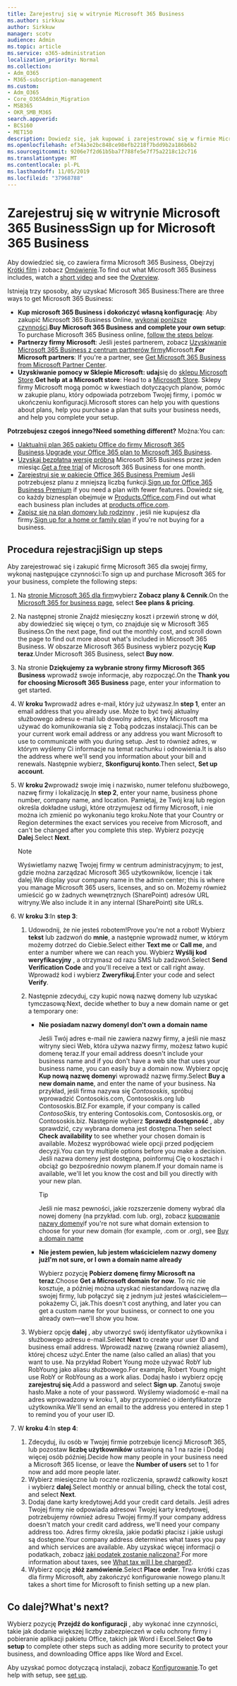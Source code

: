 ```yaml
---
title: Zarejestruj się w witrynie Microsoft 365 Business
ms.author: sirkkuw
author: Sirkkuw
manager: scotv
audience: Admin
ms.topic: article
ms.service: o365-administration
localization_priority: Normal
ms.collection:
- Adm_O365
- M365-subscription-management
ms.custom:
- Adm_O365
- Core_O365Admin_Migration
- MSB365
- OKR_SMB_M365
search.appverid:
- BCS160
- MET150
description: Dowiedz się, jak kupować i zarejestrować się w firmie Microsoft 365 Business.
ms.openlocfilehash: ef34a3e2bc848ce98efb2218f7bdd9b2a186b6b2
ms.sourcegitcommit: 9206e7f2d61b5ba7f788fe5e7f75a2218c12c716
ms.translationtype: MT
ms.contentlocale: pl-PL
ms.lasthandoff: 11/05/2019
ms.locfileid: "37968788"
---
```

# <a name="sign-up-for-microsoft-365-business"></a><span data-ttu-id="b4c98-103">Zarejestruj się w witrynie Microsoft 365 Business</span><span class="sxs-lookup"><span data-stu-id="b4c98-103">Sign up for Microsoft 365 Business</span></span>

<span data-ttu-id="b4c98-104">Aby dowiedzieć się, co zawiera firma Microsoft 365 Business, Obejrzyj [Krótki film](https://go.microsoft.com/fwlink/?linkid=2109651) i zobacz [Omówienie](microsoft-365-business-overview.md).</span><span class="sxs-lookup"><span data-stu-id="b4c98-104">To find out what Microsoft 365 Business includes, watch a [short video](https://go.microsoft.com/fwlink/?linkid=2109651) and see the [Overview](microsoft-365-business-overview.md).</span></span>

<span data-ttu-id="b4c98-105">Istnieją trzy sposoby, aby uzyskać Microsoft 365 Business:</span><span class="sxs-lookup"><span data-stu-id="b4c98-105">There are three ways to get Microsoft 365 Business:</span></span>
- <span data-ttu-id="b4c98-106">**Kup microsoft 365 Business i dokończyć własną konfigurację**: Aby zakupić Microsoft 365 Business Online, [wykonaj poniższe czynności](#sign-up-steps).</span><span class="sxs-lookup"><span data-stu-id="b4c98-106">**Buy Microsoft 365 Business and complete your own setup**: To purchase Microsoft 365 Business online, [follow the steps below](#sign-up-steps).</span></span>
- <span data-ttu-id="b4c98-107">**Partnerzy firmy Microsoft**: Jeśli jesteś partnerem, zobacz [Uzyskiwanie Microsoft 365 Business z centrum partnerów firmy](get-microsoft-365-business.md#get-microsoft-365-business-from-microsoft-partner-center)Microsoft.</span><span class="sxs-lookup"><span data-stu-id="b4c98-107">**For Microsoft partners**: If you're a partner, see [Get Microsoft 365 Business from Microsoft Partner Center](get-microsoft-365-business.md#get-microsoft-365-business-from-microsoft-partner-center).</span></span>
- <span data-ttu-id="b4c98-108">**Uzyskiwanie pomocy w Sklepie Microsoft: udaj**się do [sklepu Microsoft Store](https://go.microsoft.com/fwlink/?linkid=2109652).</span><span class="sxs-lookup"><span data-stu-id="b4c98-108">**Get help at a Microsoft store**: Head to a [Microsoft Store](https://go.microsoft.com/fwlink/?linkid=2109652).</span></span> <span data-ttu-id="b4c98-109">Sklepy firmy Microsoft mogą pomóc w kwestiach dotyczących planów, pomóc w zakupie planu, który odpowiada potrzebom Twojej firmy, i pomóc w ukończeniu konfiguracji.</span><span class="sxs-lookup"><span data-stu-id="b4c98-109">Microsoft stores can help you with questions about plans, help you purchase a plan that suits your business needs, and help you complete your setup.</span></span>

<span data-ttu-id="b4c98-110">**Potrzebujesz czegoś innego?**</span><span class="sxs-lookup"><span data-stu-id="b4c98-110">**Need something different?**</span></span> <span data-ttu-id="b4c98-111">Można:</span><span class="sxs-lookup"><span data-stu-id="b4c98-111">You can:</span></span>
- <span data-ttu-id="b4c98-112">[Uaktualnij plan 365 pakietu Office do firmy Microsoft 365 Business](migrate-to-microsoft-365-business.md).</span><span class="sxs-lookup"><span data-stu-id="b4c98-112">[Upgrade your Office 365 plan to Microsoft 365 Business](migrate-to-microsoft-365-business.md).</span></span>
- <span data-ttu-id="b4c98-113">[Uzyskaj bezpłatną wersję próbną](https://go.microsoft.com/fwlink/p/?linkid=2102309) Microsoft 365 Business przez jeden miesiąc.</span><span class="sxs-lookup"><span data-stu-id="b4c98-113">[Get a free trial](https://go.microsoft.com/fwlink/p/?linkid=2102309) of Microsoft 365 Business for one month.</span></span>
- <span data-ttu-id="b4c98-114">[Zarejestruj się w pakiecie Office 365 Business Premium](https://go.microsoft.com/fwlink/p/?LinkID=510935) Jeśli potrzebujesz planu z mniejszą liczbą funkcji.</span><span class="sxs-lookup"><span data-stu-id="b4c98-114">[Sign up for Office 365 Business Premium](https://go.microsoft.com/fwlink/p/?LinkID=510935) if you need a plan with fewer features.</span></span> <span data-ttu-id="b4c98-115">Dowiedz się, co każdy biznesplan obejmuje w [Products.Office.com](https://go.microsoft.com/fwlink/?linkid=2109397).</span><span class="sxs-lookup"><span data-stu-id="b4c98-115">Find out what each business plan includes at [products.office.com](https://go.microsoft.com/fwlink/?linkid=2109397).</span></span>
- <span data-ttu-id="b4c98-116">[Zapisz się na plan domowy lub rodzinny](https://go.microsoft.com/fwlink/?linkid=2109398) , jeśli nie kupujesz dla firmy.</span><span class="sxs-lookup"><span data-stu-id="b4c98-116">[Sign up for a home or family plan](https://go.microsoft.com/fwlink/?linkid=2109398) if you're not buying for a business.</span></span> 

## <a name="sign-up-steps"></a><span data-ttu-id="b4c98-117">Procedura rejestracji</span><span class="sxs-lookup"><span data-stu-id="b4c98-117">Sign up steps</span></span>

<span data-ttu-id="b4c98-118">Aby zarejestrować się i zakupić firmę Microsoft 365 dla swojej firmy, wykonaj następujące czynności:</span><span class="sxs-lookup"><span data-stu-id="b4c98-118">To sign up and purchase Microsoft 365 for your business, complete the following steps:</span></span>

1. <span data-ttu-id="b4c98-119">Na [stronie Microsoft 365 dla firm](https://go.microsoft.com/fwlink/?linkid=2109654)wybierz **Zobacz plany & Cennik**.</span><span class="sxs-lookup"><span data-stu-id="b4c98-119">On the [Microsoft 365 for business page](https://go.microsoft.com/fwlink/?linkid=2109654), select **See plans & pricing**.</span></span> 
2. <span data-ttu-id="b4c98-120">Na następnej stronie Znajdź miesięczny koszt i przewiń stronę w dół, aby dowiedzieć się więcej o tym, co znajduje się w Microsoft 365 Business.</span><span class="sxs-lookup"><span data-stu-id="b4c98-120">On the next page, find out the monthly cost, and scroll down the page to find out more about what's included in Microsoft 365 Business.</span></span> <span data-ttu-id="b4c98-121">W obszarze Microsoft 365 Business wybierz pozycję **Kup teraz**.</span><span class="sxs-lookup"><span data-stu-id="b4c98-121">Under Microsoft 365 Business, select **Buy now**.</span></span>
3. <span data-ttu-id="b4c98-122">Na stronie **Dziękujemy za wybranie strony firmy Microsoft 365 Business** wprowadź swoje informacje, aby rozpocząć.</span><span class="sxs-lookup"><span data-stu-id="b4c98-122">On the **Thank you for choosing Microsoft 365 Business** page, enter your information to get started.</span></span>
4. <span data-ttu-id="b4c98-123">W **kroku 1**wprowadź adres e-mail, który już używasz.</span><span class="sxs-lookup"><span data-stu-id="b4c98-123">In **step 1**, enter an email address that you already use.</span></span> <span data-ttu-id="b4c98-124">Może to być twój aktualny służbowego adresu e-mail lub dowolny adres, który Microsoft ma używać do komunikowania się z Tobą podczas instalacji.</span><span class="sxs-lookup"><span data-stu-id="b4c98-124">This can be your current work email address or any address you want Microsoft to use to communicate with you during setup.</span></span> <span data-ttu-id="b4c98-125">Jest to również adres, w którym wyślemy Ci informacje na temat rachunku i odnowienia.</span><span class="sxs-lookup"><span data-stu-id="b4c98-125">It is also the address where we'll send you information about your bill and renewals.</span></span> <span data-ttu-id="b4c98-126">Następnie wybierz, **Skonfiguruj konto**.</span><span class="sxs-lookup"><span data-stu-id="b4c98-126">Then select, **Set up account**.</span></span>
5. <span data-ttu-id="b4c98-127">W **kroku 2**wprowadź swoje imię i nazwisko, numer telefonu służbowego, nazwę firmy i lokalizację.</span><span class="sxs-lookup"><span data-stu-id="b4c98-127">In **step 2**, enter your name, business phone number, company name, and location.</span></span> <span data-ttu-id="b4c98-128">Pamiętaj, że Twój kraj lub region określa dokładne usługi, które otrzymujesz od firmy Microsoft, i nie można ich zmienić po wykonaniu tego kroku.</span><span class="sxs-lookup"><span data-stu-id="b4c98-128">Note that your Country or Region determines the exact services you receive from Microsoft, and can't be changed after you complete this step.</span></span> <span data-ttu-id="b4c98-129">Wybierz pozycję **Dalej**.</span><span class="sxs-lookup"><span data-stu-id="b4c98-129">Select **Next**.</span></span>
    > [!NOTE]
    > <span data-ttu-id="b4c98-130">Wyświetlamy nazwę Twojej firmy w centrum administracyjnym; to jest, gdzie można zarządzać Microsoft 365 użytkowników, licencje i tak dalej.</span><span class="sxs-lookup"><span data-stu-id="b4c98-130">We display your company name in the admin center; this is where you manage Microsoft 365 users, licenses, and so on.</span></span> <span data-ttu-id="b4c98-131">Możemy również umieścić go w żadnych wewnętrznych (SharePoint) adresów URL witryny.</span><span class="sxs-lookup"><span data-stu-id="b4c98-131">We also include it in any internal (SharePoint) site URLs.</span></span>
6. <span data-ttu-id="b4c98-132">W **kroku 3**:</span><span class="sxs-lookup"><span data-stu-id="b4c98-132">In **step 3**:</span></span>

    1. <span data-ttu-id="b4c98-133">Udowodnij, że nie jesteś robotem!</span><span class="sxs-lookup"><span data-stu-id="b4c98-133">Prove you're not a robot!</span></span> <span data-ttu-id="b4c98-134">Wybierz **tekst** lub zadzwoń do **mnie**, a następnie wprowadź numer, w którym możemy dotrzeć do Ciebie.</span><span class="sxs-lookup"><span data-stu-id="b4c98-134">Select either **Text me** or **Call me**, and enter a number where we can reach you.</span></span> <span data-ttu-id="b4c98-135">Wybierz **Wyślij kod weryfikacyjny** , a otrzymasz od razu SMS lub zadzwoń.</span><span class="sxs-lookup"><span data-stu-id="b4c98-135">Select **Send Verification Code** and you'll receive a text or call right away.</span></span> <span data-ttu-id="b4c98-136">Wprowadź kod i wybierz **Zweryfikuj**.</span><span class="sxs-lookup"><span data-stu-id="b4c98-136">Enter your code and select **Verify**.</span></span>
    2. <span data-ttu-id="b4c98-137">Następnie zdecyduj, czy kupić nową nazwę domeny lub uzyskać tymczasową:</span><span class="sxs-lookup"><span data-stu-id="b4c98-137">Next, decide whether to buy a new domain name or get a temporary one:</span></span>

        - <span data-ttu-id="b4c98-138">**Nie posiadam nazwy domeny**</span><span class="sxs-lookup"><span data-stu-id="b4c98-138">**I don't own a domain name**</span></span> 
        
            <span data-ttu-id="b4c98-139">Jeśli Twój adres e-mail nie zawiera nazwy firmy, a jeśli nie masz witryny sieci Web, która używa nazwy firmy, możesz łatwo kupić domenę teraz.</span><span class="sxs-lookup"><span data-stu-id="b4c98-139">If your email address doesn't include your business name and if you don't have a web site that uses your business name, you can easily buy a domain now.</span></span> <span data-ttu-id="b4c98-140">Wybierz opcję **Kup nową nazwę domeny**i wprowadź nazwę firmy.</span><span class="sxs-lookup"><span data-stu-id="b4c98-140">Select **Buy a new domain name**, and enter the name of your business.</span></span> <span data-ttu-id="b4c98-141">Na przykład, jeśli firma nazywa się *Contososkis*, spróbuj wprowadzić Contosokis.com, Contososkis.org lub Contososkis.BIZ.</span><span class="sxs-lookup"><span data-stu-id="b4c98-141">For example, if your company is called *ContosoSkis*, try entering Contosokis.com, Contososkis.org, or Contososkis.biz.</span></span> <span data-ttu-id="b4c98-142">Następnie wybierz **Sprawdź dostępność** , aby sprawdzić, czy wybrana domena jest dostępna.</span><span class="sxs-lookup"><span data-stu-id="b4c98-142">Then select **Check availability** to see whether your chosen domain is available.</span></span> <span data-ttu-id="b4c98-143">Możesz wypróbować wiele opcji przed podjęciem decyzji.</span><span class="sxs-lookup"><span data-stu-id="b4c98-143">You can try multiple options before you make a decision.</span></span> <span data-ttu-id="b4c98-144">Jeśli nazwa domeny jest dostępna, poinformuj Cię o kosztach i obciąż go bezpośrednio nowym planem.</span><span class="sxs-lookup"><span data-stu-id="b4c98-144">If your domain name is available, we'll let you know the cost and bill you directly with your new plan.</span></span> 
       
            > [!TIP]
            > <span data-ttu-id="b4c98-145">Jeśli nie masz pewności, jakie rozszerzenie domeny wybrać dla nowej domeny (na przykład. com lub. org), zobacz [kupowanie nazwy domeny](https://go.microsoft.com/fwlink/?linkid=2109700)</span><span class="sxs-lookup"><span data-stu-id="b4c98-145">if you're not sure what domain extension to choose for your new domain (for example, .com or .org), see [Buy a domain name](https://go.microsoft.com/fwlink/?linkid=2109700)</span></span>
        
        - <span data-ttu-id="b4c98-146">**Nie jestem pewien, lub jestem właścicielem nazwy domeny już**</span><span class="sxs-lookup"><span data-stu-id="b4c98-146">**I'm not sure, or I own a domain name already**</span></span> 
        
             <span data-ttu-id="b4c98-147">Wybierz pozycję **Pobierz domenę firmy Microsoft na teraz**.</span><span class="sxs-lookup"><span data-stu-id="b4c98-147">Choose **Get a Microsoft domain for now**.</span></span> <span data-ttu-id="b4c98-148">To nic nie kosztuje, a później można uzyskać niestandardową nazwę dla swojej firmy, lub połączyć się z jednym już jesteś właścicielem&mdash;pokażemy Ci, jak.</span><span class="sxs-lookup"><span data-stu-id="b4c98-148">This doesn't cost anything, and later you can get a custom name for your business, or connect to one you already own&mdash;we'll show you how.</span></span>

    3. <span data-ttu-id="b4c98-149">Wybierz opcję **dalej** , aby utworzyć swój identyfikator użytkownika i służbowego adresu e-mail.</span><span class="sxs-lookup"><span data-stu-id="b4c98-149">Select **Next** to create your user ID and business email address.</span></span> <span data-ttu-id="b4c98-150">Wprowadź nazwę (zwaną również aliasem), której chcesz użyć.</span><span class="sxs-lookup"><span data-stu-id="b4c98-150">Enter the name (also called an alias) that you want to use.</span></span> <span data-ttu-id="b4c98-151">Na przykład Robert Young może używać RobY lub RobYoung jako aliasu służbowego.</span><span class="sxs-lookup"><span data-stu-id="b4c98-151">For example, Robert Young might use RobY or RobYoung as a work alias.</span></span> <span data-ttu-id="b4c98-152">Dodaj hasło i wybierz opcję **zarejestruj się**.</span><span class="sxs-lookup"><span data-stu-id="b4c98-152">Add a password and select **Sign up**.</span></span> <span data-ttu-id="b4c98-153">Zanotuj swoje hasło.</span><span class="sxs-lookup"><span data-stu-id="b4c98-153">Make a note of your password.</span></span> <span data-ttu-id="b4c98-154">Wyślemy wiadomość e-mail na adres wprowadzony w kroku 1, aby przypomnieć o identyfikatorze użytkownika.</span><span class="sxs-lookup"><span data-stu-id="b4c98-154">We'll send an email to the address you entered in step 1 to remind you of your user ID.</span></span>
7. <span data-ttu-id="b4c98-155">W **kroku 4**:</span><span class="sxs-lookup"><span data-stu-id="b4c98-155">In **step 4**:</span></span> 

    1. <span data-ttu-id="b4c98-156">Zdecyduj, ilu osób w Twojej firmie potrzebuje licencji Microsoft 365, lub pozostaw **liczbę użytkowników** ustawioną na 1 na razie i Dodaj więcej osób później.</span><span class="sxs-lookup"><span data-stu-id="b4c98-156">Decide how many people in your business need a Microsoft 365 license, or leave the **Number of users** set to 1 for now and add more people later.</span></span> 
    2. <span data-ttu-id="b4c98-157">Wybierz miesięczne lub roczne rozliczenia, sprawdź całkowity koszt i wybierz **dalej**.</span><span class="sxs-lookup"><span data-stu-id="b4c98-157">Select monthly or annual billing, check the total cost, and select **Next**.</span></span> 
    3. <span data-ttu-id="b4c98-158">Dodaj dane karty kredytowej.</span><span class="sxs-lookup"><span data-stu-id="b4c98-158">Add your credit card details.</span></span> <span data-ttu-id="b4c98-159">Jeśli adres Twojej firmy nie odpowiada adresowi Twojej karty kredytowej, potrzebujemy również adresu Twojej firmy.</span><span class="sxs-lookup"><span data-stu-id="b4c98-159">If your company address doesn't match your credit card address, we'll need your company address too.</span></span> <span data-ttu-id="b4c98-160">Adres firmy określa, jakie podatki płacisz i jakie usługi są dostępne.</span><span class="sxs-lookup"><span data-stu-id="b4c98-160">Your company address determines what taxes you pay and which services are available.</span></span> <span data-ttu-id="b4c98-161">Aby uzyskać więcej informacji o podatkach, zobacz [jaki podatek zostanie naliczona?](https://go.microsoft.com/fwlink/?linkid=2109701).</span><span class="sxs-lookup"><span data-stu-id="b4c98-161">For more information about taxes, see [What tax will I be charged?](https://go.microsoft.com/fwlink/?linkid=2109701).</span></span>
    4. <span data-ttu-id="b4c98-162">Wybierz opcję **złóż zamówienie**.</span><span class="sxs-lookup"><span data-stu-id="b4c98-162">Select **Place order**.</span></span> <span data-ttu-id="b4c98-163">Trwa krótki czas dla firmy Microsoft, aby zakończyć konfigurowanie nowego planu.</span><span class="sxs-lookup"><span data-stu-id="b4c98-163">It takes a short time for Microsoft to finish setting up a new plan.</span></span>

## <a name="whats-next"></a><span data-ttu-id="b4c98-164">Co dalej?</span><span class="sxs-lookup"><span data-stu-id="b4c98-164">What's next?</span></span>

<span data-ttu-id="b4c98-165">Wybierz pozycję **Przejdź do konfiguracji** , aby wykonać inne czynności, takie jak dodanie większej liczby zabezpieczeń w celu ochrony firmy i pobieranie aplikacji pakietu Office, takich jak Word i Excel.</span><span class="sxs-lookup"><span data-stu-id="b4c98-165">Select **Go to setup** to complete other steps such as adding more security to protect your business, and downloading Office apps like Word and Excel.</span></span>

<span data-ttu-id="b4c98-166">Aby uzyskać pomoc dotyczącą instalacji, zobacz [Konfigurowanie](set-up.md).</span><span class="sxs-lookup"><span data-stu-id="b4c98-166">To get help with setup, see [set up](set-up.md).</span></span>

